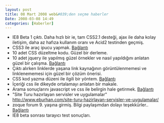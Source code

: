 ```yaml
---
layout: post
title: 08 Mart 2008 web&#039;den seçme haberler
Date: 2008-03-08 14:49
categories: [Haberler]
---
```


-   IE8 Beta 1 çıktı. Daha hızlı bir ie, tam CSS2.1 desteği, ajax ile
    daha kolay iletişim, daha az hafıza kullanım oranı ve Acid2
    testinden geçmiş.
-   CSS3 ile araç ipucu yapmak. [Bağlantı][1]
-   10 adet CSS düzeltme kodu. Güzel bir derleme.
-   10 adet jquery ile yapılmış güzel örnekler ve nasıl yapıldığını
    anlatan güzel bir çalışma. [Bağlantı][3]
-   Çıktı alırken linklerde yaşana link kaynağının görüntülenmemesi ve
    linklenememesi için güzel bir çözüm önerisi.
-   CSS kod yazma düzeni ile ilgili bir yöntem. [Bağlantı][5]
-   İçeriği css ile dikeyde ortalamayı anlatan bir makale.
-   Arama sonuçlarını javascript ve css ile belirgin hale getirmek.
    [Bağlantı][7]
-   "Site Turu hazırlayan servisler ve uygulamalar" http://www.eburhan.com/site-turu-hazirlayan-servisler-ve-uygulamalar/
-   zoque forum 9. yaşına girmiş. Bilgi paylaşımdan dolayı teşekkürler..
    [Bağlantı][9]
-   IE8 beta sonrası tarayıcı test sonuçları.


  [1]: http://www.css3.info/tooltips-with-css3/ "araç ipucu css3"
  [3]: http://www.webdesignerwall.com/tutorials/jquery-tutorials-for-designers/
    "10 jquery"
  [5]: http://www.thuiven.com/viewentry/csi-css-html-coding/
    "css kodları"
  [7]: http://eriwen.com/javascript/highlight-search-results-with-js/
    "css ve javascript ile arama"
  [9]: http://forum.zoque.net/ "zok form"